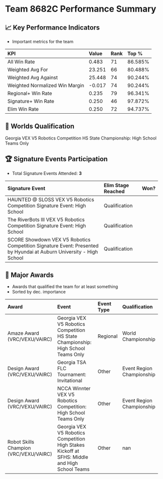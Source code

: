 # Team 8682C Performance Summary

## 📈 Key Performance Indicators
- Important metrics for the team

| KPI | Value | Rank | Top % |
|:---|:-----|:----|:-----|
| All Win Rate | 0.483 | 71 | 86.585% |
| Weighted Avg For | 23.251 | 66 | 80.488% |
| Weighted Avg Against | 25.448 | 74 | 90.244% |
| Weighted Normalized Win Margin | -0.017 | 74 | 90.244% |
| Regional+ Win Rate | 0.235 | 79 | 96.341% |
| Signature+ Win Rate | 0.250 | 46 | 97.872% |
| Elim Win Rate | 0.250 | 72 | 94.737% |


## 🎯 Worlds Qualification
Georgia VEX V5 Robotics Competition HS State Championship: High School Teams Only

## 🏆 Signature Events Participation
- Total Signature Events Attended: **3**

| Signature Event | Elim Stage Reached | Won? |
|:----------------|:-------------------|:----|
| HAUNTED @ SLOSS VEX V5 Robotics Competition Signature Event: High School | Qualification |  |
| The RiverBots III VEX V5 Robotics Competition Signature Event: High School | Qualification |  |
| SCORE Showdown VEX V5 Robotics Competition Signature Event: Presented by Hyundai at Auburn University - High School | Qualification |  |


## 🥇 Major Awards
- Awards that qualified the team for at least something
- Sorted by dec. importance

| Award | Event | Event Type | Qualification |
|:------|:------|:-----------|:--------------|
| Amaze Award (VRC/VEXU/VAIRC) | Georgia VEX V5 Robotics Competition HS State Championship: High School Teams Only | Regional | World Championship |
| Design Award (VRC/VEXU/VAIRC) | Georgia TSA FLC Tournament: Invitational | Other | Event Region Championship |
| Design Award (VRC/VEXU/VAIRC) | NCCA Winnter VEX V5 Robotics Competition: High School Teams Only | Other | Event Region Championship |
| Robot Skills Champion (VRC/VEXU/VAIRC) | Georgia VEX V5 Robotics Competition High Stakes Kickoff at SFHS: Middle and High School Teams | Other | nan |

